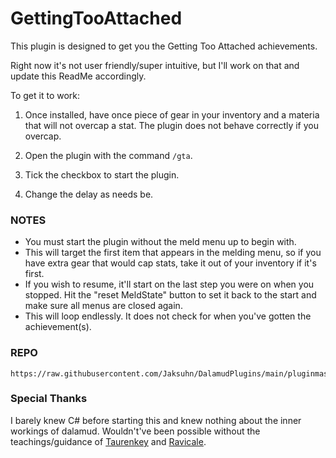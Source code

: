 # GettingTooAttached

This plugin is designed to get you the Getting Too Attached achievements.

Right now it's not user friendly/super intuitive, but I'll work on that and update this ReadMe accordingly.

To get it to work:

1. Once installed, have once piece of gear in your inventory and a materia that will not overcap a stat. The plugin does not behave correctly if you overcap.

2. Open the plugin with the command `/gta`.

3. Tick the checkbox to start the plugin.

4. Change the delay as needs be.

### NOTES

-   You must start the plugin without the meld menu up to begin with.
-   This will target the first item that appears in the melding menu, so if you have extra gear that would cap stats, take it out of your inventory if it's first.
-   If you wish to resume, it'll start on the last step you were on when you stopped. Hit the "reset MeldState" button to set it back to the start and make sure all menus are closed again.
-   This will loop endlessly. It does not check for when you've gotten the achievement(s).

### REPO

```
https://raw.githubusercontent.com/Jaksuhn/DalamudPlugins/main/pluginmaster.json
```

### Special Thanks

I barely knew C# before starting this and knew nothing about the inner workings of dalamud. Wouldn't've been possible without the teachings/guidance of [Taurenkey](https://github.com/Taurenkey/) and [Ravicale](https://github.com/Ravicale/).
